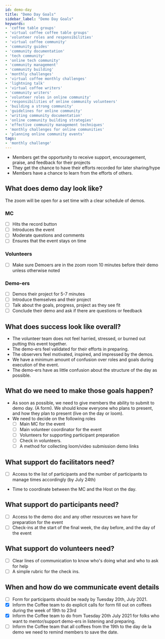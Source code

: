 ```yaml
---
id: demo-day
title: "Demo Day Goals"
sidebar_label: "Demo Day Goals"
keywords: 
- 'coffee table groups'
- 'virtual coffee coffee table groups'
- 'volunteer roles and responsibilities'
- 'virtual coffee community'
- 'community guides'
- 'community documentation'
- 'tech community'
- 'online tech community'
- 'community management'
- 'community building'
- 'monthly challenges'
- 'virtual coffee monthly challenges'
- 'lightning talk'
- 'virtual coffee writers'
- 'community writers'
- 'volunteer roles in online community'
- 'responsibilities of online community volunteers'
- 'building a strong community'
- 'guidelines for online community'
- 'writing community documentation'
- 'online community building strategies'
- 'effective community management techniques'
- 'monthly challenges for online communities'
- 'planning online community events'
tags: 
- 'monthly challenge'
---
```


- Members get the opportunity to receive support, encouragement, praise, and feedback for their projects
- They get the chance to have their efforts recorded for later sharing/hype
- Members have a chance to learn from the efforts of others.

## What does demo day look like?

The zoom will be open for a set time with a clear schedule of demos.

### MC

- [ ] Hits the record button
- [ ] Introduces the event
- [ ] Moderate questions and comments
- [ ] Ensures that the event stays on time

### Volunteers

- [ ] Make sure Demoers are in the zoom room 10 minutes before their demo unless otherwise noted

### Demo-ers

- [ ] Demos their project for 5-7 minutes
- [ ] Introduce themselves and their project
- [ ] Talk about the goals, progress, project as they see fit
- [ ] Conclude their demo and ask if there are questions or feedback

## What does success look like overall?

- The volunteer team does not feel harried, stressed, or burned out putting this event together.
- The demo-ers feel validated for their efforts in preparing.
- The observers feel motivated, inspired, and impressed by the demos.
- We have a minimum amount of confusion over roles and goals during execution of the event.
- The demo-ers have as little confusion about the structure of the day as possible.

## What do we need to make those goals happen?

- As soon as possible, we need to give members the ability to submit to demo day. (A form). We should know everyone who plans to present, and how they plan to present (live on the day or loom).
- We need to decide on the following roles
  - [ ] Main MC for the event
  - [ ] Main volunteer coordinator for the event
  - [ ] Volunteers for supporting participant preparation
  - [ ] Check in volunteers.
  - [ ] A method for collecting loom/video submission demo links

## What support do facilitators need?

- [ ] Access to the list of participants and the number of participants to manage times accordingly (by July 24th)
- Time to coordinate between the MC and the Host on the day.

## What support do participants need?

- [ ] Access to the demo doc and any other resources we have for preparation for the event
- [ ] Check-ins at the start of the final week, the day before, and the day of the event

## What support do volunteers need?

- [ ] Clear lines of communication to know who's doing what and who to ask for help
- [ ] A simple rubric for the check ins.

## When and how do we communicate event details

- [ ] Form for participants should be ready by Tuesday 20th, July 2021.
- [x] Inform the Coffee team to do explicit calls for form fill out on coffees during the week of 19th to 23rd
- [x] Inform the Coffee team to do from Tuesday 20th July 2021 for folks who want to mentor/support demo-ers in listening and preparing.
- [ ] Inform the Coffee team that all coffees from the 19th to the day de la demo we need to remind members to save the date.
